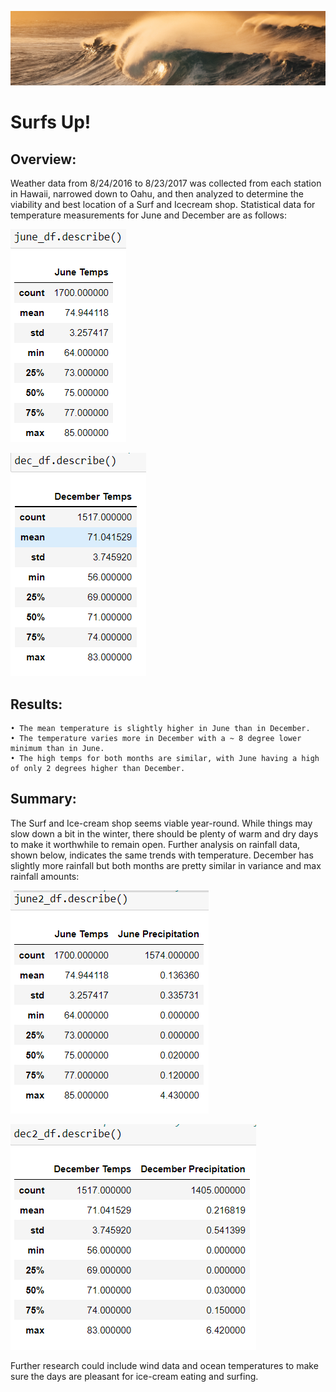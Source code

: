 ![image](https://github.com/Bryan-Corn/surfs_up/blob/main/Images/waves.png)
# Surfs Up!

## Overview:

Weather data from 8/24/2016 to 8/23/2017 was collected from each station in Hawaii, narrowed down to Oahu, and then analyzed to determine the viability and best location of a Surf and Icecream shop. Statistical data for temperature measurements for June and December are as follows:

![image](https://github.com/Bryan-Corn/surfs_up/blob/main/Images/img1.png)



![image](https://github.com/Bryan-Corn/surfs_up/blob/main/Images/img2.png)

## Results:
```
• The mean temperature is slightly higher in June than in December.
• The temperature varies more in December with a ~ 8 degree lower minimum than in June.
• The high temps for both months are similar, with June having a high of only 2 degrees higher than December.

```


## Summary:

The Surf and Ice-cream shop seems viable year-round. While things may slow down a bit in the winter, there should be plenty of warm and dry days to make it worthwhile to remain open. Further analysis on rainfall data, shown below, indicates the same trends with temperature. December has slightly more rainfall but both months are pretty similar in variance and max rainfall amounts:

![image](https://github.com/Bryan-Corn/surfs_up/blob/main/Images/img3.png)



![image](https://github.com/Bryan-Corn/surfs_up/blob/main/Images/img4.png)


Further research could include wind data and ocean temperatures to make sure the days are pleasant for ice-cream eating and surfing.







